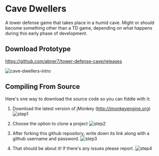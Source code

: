 Cave Dwellers
==================

A tower defense game that takes place in a humid cave. Might or should become something other than a TD game, depending on what happens during this early phase of development.

Download Prototype
--------
https://github.com/abner7/tower-defense-cave/releases

![cave-dwellers-intro](https://f.cloud.github.com/assets/4027178/1918044/a1a17c00-7db0-11e3-8fbc-7a16630e3134.gif)

Compiling From Source
--------
Here's one way to download the source code so you can fiddle with it:

1. Download the latest version of jMonkey (http://jmonkeyengine.org)
![step1](https://f.cloud.github.com/assets/4027178/1884444/f5828ada-79a0-11e3-8949-7efd42c69178.png)

2. Choose the option to clone a project
![step2](https://f.cloud.github.com/assets/4027178/1884585/e6609cd6-79a5-11e3-9e23-85921905bb87.png)

3. After forking this github repository, write down its link along with a github username and password.
![step3](https://f.cloud.github.com/assets/4027178/1935401/345b3682-7ef9-11e3-8233-43daf2453d62.png)

4. That should be about it! If there's any issues please report.
![step4](https://f.cloud.github.com/assets/4027178/1935664/7816da40-7efc-11e3-8e48-6cffb291c611.png)
